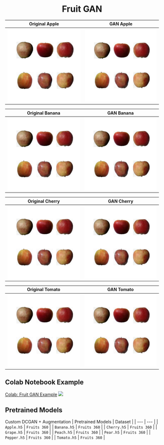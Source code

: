 <div align="center">
  <h1>Fruit GAN</>
</div>


Original Apple             |  GAN Apple
:-------------------------:|:-------------------------:
<img src="data/static/apple_gan.png" width="400px"/>|  <img src="data/static/apple_gan.png" width="400px"/>

Original Banana             |  GAN Banana
:-------------------------:|:-------------------------:
<img src="data/static/apple_gan.png" width="400px"/>|  <img src="data/static/apple_gan.png" width="400px"/>

Original Cherry             |  GAN Cherry
:-------------------------:|:-------------------------:
<img src="data/static/apple_gan.png" width="400px"/>|  <img src="data/static/apple_gan.png" width="400px"/>

Original Tomato             |  GAN Tomato
:-------------------------:|:-------------------------:
<img src="data/static/apple_gan.png" width="400px"/>|  <img src="data/static/apple_gan.png" width="400px"/>

## Colab Notebook Example
[Colab: Fruit GAN Example]() [![](https://colab.research.google.com/assets/colab-badge.svg)]()

## Pretrained Models 
Custom DCGAN + Augmentation
| Pretrained Models | Dataset |
| --- | --- | 
| `Apple.h5` | `Fruits 360` | 
| `Banana.h5` | `Fruits 360` | 
| `Cherry.h5` | `Fruits 360` | 
| `Grape.h5` | `Fruits 360` | 
| `Peach.h5` | `Fruits 360` | 
| `Pear.h5` | `Fruits 360` | 
| `Pepper.h5` | `Fruits 360` | 
| `Tomato.h5` | `Fruits 360` | 


  
